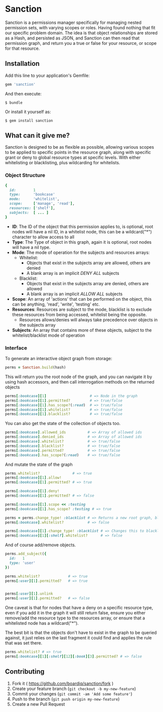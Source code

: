 # Sanction

Sanction is a permissions manager specifically for managing nested permission sets, with varying scopes or roles. Having found nothing that fit our specific problem domain. The idea is that object relationships are stored as a Hash, and persisted as JSON, and Sanction can then read that permission graph, and return you a true or false for your resource, or scope for that resource.

## Installation

Add this line to your application's Gemfile:

```ruby
gem 'sanction'
```

And then execute:

    $ bundle

Or install it yourself as:

    $ gem install sanction

## What can it give me?

Sanction is designed to be as flexible as possible, allowing various scopes to be applied to specific points in the resource graph, along with specific grant or deny to global resource types at specific levels. With either whitelisting or blacklisting, plus wildcarding for whitelists.

### Object Structure
```ruby
{
  id:        1
  type:      'bookcase'
  mode:      'whitelist',
  scope:     ['manage', 'read'],
  resources: ['shelf'],
  subjects:  [ ... ]
}
```
* __ID__: The ID of the object that this permission applies to, is optional, root nodes will have a nil ID, in a whitelist node, this can be a wildcard("*") character to allow access to all
* __Type__: The Type of object in this graph, again it is optional, root nodes will have a nil type.
* __Mode__: The mode of operation for the subjects and resources arrays:
  * Whitelist:
    * Objects that exist in the subjects array are allowed, others are denied
    * A blank array is an implicit *DENY ALL* subjects
  * Blacklist:
    * Objects that exist in the subjects array are denied, others are allowed
    * A blank array is an implicit *ALLOW ALL* subjects
* __Scope__: An array of 'actions' that can be performed on the object, this can be anything, 'read', 'write', 'testing' etc.
* __Resources__: Resources are subject to the mode, blacklist is to exclude these resources from being accessed, whitelist being the opposite.
  * Resources allows/denies will always take precedence over objects in the subjects array
* __Subjects__: An array that contains more of these objects, subject to the whitelist/blacklist mode of operation

### Interface

To generate an interactive object graph from storage:
```ruby
perms = Sanction.build(hash)
```

This will return you the root node of the graph, and you can navigate it by using hash accessors, and then call interrogation methods on the returned objects

```ruby
perms[:bookcase][1]                    # => Node in the graph
perms[:bookcase][1].permitted?         # => true/false
perms[:bookcase][1].has_scope?(:read)  # => true/false
perms[:bookcase][1].whitelist?         # => true/false
perms[:bookcase][1].blacklist?         # => true/false
```

You can also get the state of the collection of objects too.

```ruby
perms[:bookcase].allowed_ids          # => Array of allowed ids
perms[:bookcase].denied_ids           # => Array of allowed ids
perms[:bookcase].whitelist?           # => true/false
perms[:bookcase].blacklist?           # => true/false
perms[:bookcase].permitted?           # => true/false
perms[:bookcase].has_scope?(:read)    # => true/false
```

And mutate the state of the graph

```ruby
perms.whitelist?               # => true
perms[:bookcase][1].allow! 
perms[:bookcase][1].permitted? # => true

perms[:bookcase][1].deny!
perms[:bookcase][1].permitted? # => false

perms[:bookcase][1].scope << :testing
perms[:bookcase][1].has_scope? :testing # => true

perms = perms.change_type! :blacklist # => Returns a new root graph, blacklisted at root
perms[:bookcase].whitelist?           # => false

perms[:bookcase][1].change_type! :blacklist # => Changes this to blacklist mode, applies to children
perms[:bookcase][1][:shelf].whitelist?      # => false
```

And of course add/remove objects.

```ruby
perms.add_subject({
  id:   1
  type: 'user'
})

perms.whitelist?             # => true
perms[:user][1].permitted?   # => true


perms[:user][1].unlink
perms[:user][1].permitted?   # => false
```

One caveat is that for nodes that have a deny on a specific resource type, even if you add it in the graph it will still return false, ensure you either remove/add the resource type to the resources array, or ensure that a whitelisted node has a wildcard("*").

The best bit is that the objects don't have to exist in the graph to be queried against, it just relies on the last fragment it could find and applies the rule that was set there.

```ruby
perms.whitelist? # => true
perms[:bookcase][1][:shelf][12][:book][3].permitted? # => false
```

## Contributing

1. Fork it ( https://github.com/boardiq/sanction/fork )
2. Create your feature branch (`git checkout -b my-new-feature`)
3. Commit your changes (`git commit -am 'Add some feature'`)
4. Push to the branch (`git push origin my-new-feature`)
5. Create a new Pull Request
